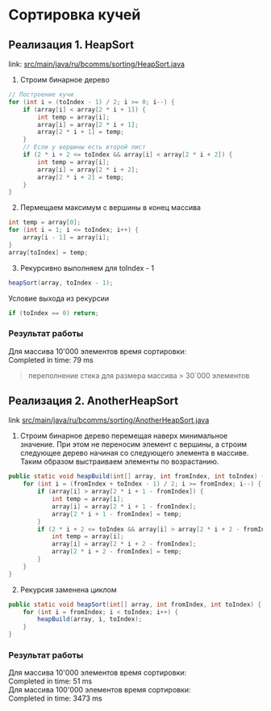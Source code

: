 # Сортировка кучей

## Реализация 1. HeapSort

link: [src/main/java/ru/bcomms/sorting/HeapSort.java]()

1. Строим бинарное дерево

```java
// Построение кучи
for (int i = (toIndex - 1) / 2; i >= 0; i--) {
    if (array[i] < array[2 * i + 1]) {
        int temp = array[i];
        array[i] = array[2 * i + 1];
        array[2 * i + 1] = temp;
    }
    // Если у вершины есть второй лист
    if (2 * i + 2 <= toIndex && array[i] < array[2 * i + 2]) {
        int temp = array[i];
        array[i] = array[2 * i + 2];
        array[2 * i + 2] = temp;
    }
}
```

2. Пермещаем максимум с вершины в конец массива

```java
int temp = array[0];
for (int i = 1; i <= toIndex; i++) {
    array[i - 1] = array[i];
}
array[toIndex] = temp;
```

3. Рекурсивно выполняем для toIndex - 1

```java
heapSort(array, toIndex - 1);
```

Условие выхода из рекурсии

```java
if (toIndex == 0) return;
```

### Результат работы

Для массива 10'000 элементов время сортировки:  
Completed in time: 79 ms

> переполнение стека для размера массива > 30`000 элементов

## Реализация 2. AnotherHeapSort

link [src/main/java/ru/bcomms/sorting/AnotherHeapSort.java]()

1. Строим бинарное дерево перемещая наверх минимальное значение. 
При этом не переносим элемент с вершины, а строим следующее дерево начиная со 
следующего элемента в массиве. Таким образом выстраиваем элементы по возрастанию.

```java
public static void heapBuild(int[] array, int fromIndex, int toIndex) {
    for (int i = (fromIndex + toIndex - 1) / 2; i >= fromIndex; i--) {
        if (array[i] > array[2 * i + 1 - fromIndex]) {
            int temp = array[i];
            array[i] = array[2 * i + 1 - fromIndex];
            array[2 * i + 1 - fromIndex] = temp;
        }
        if (2 * i + 2 <= toIndex && array[i] > array[2 * i + 2 - fromIndex]) {
            int temp = array[i];
            array[i] = array[2 * i + 2 - fromIndex];
            array[2 * i + 2 - fromIndex] = temp;
        }
    }
}
```

2. Рекурсия заменена циклом

```java
public static void heapSort(int[] array, int fromIndex, int toIndex) {
    for (int i = fromIndex; i < toIndex; i++) {
        heapBuild(array, i, toIndex);
    }
}
```

### Результат работы

Для массива 10'000 элементов время сортировки:  
Completed in time: 51 ms  
Для массива 100'000 элементов время сортировки:  
Completed in time: 3473 ms  